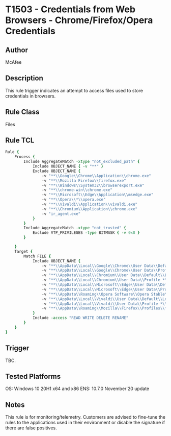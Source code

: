 # T1503 - Credentials from Web Browsers - Chrome/Firefox/Opera Credentials

## Author
McAfee

## Description
This rule trigger indicates an attempt to access files used to store credentials in browsers. 

## Rule Class 
Files

## Rule TCL
```tcl
Rule {
    Process {
        Include AggregateMatch -xtype "not_excluded_path" {
            Include OBJECT_NAME { -v "**" }
            Exclude OBJECT_NAME {
                -v "**\\Google\\Chrome\\Application\\chrome.exe"
                -v "**\\Mozilla Firefox\\firefox.exe"
                -v "**\\Windows\\System32\\browserexport.exe"
                -v "**\\chrome-win\\chrome.exe"
                -v "**\\Microsoft\\Edge\\Application\\msedge.exe"
                -v "**\\Opera\\*\\opera.exe"
                -v "**\\Vivaldi\\Application\\vivaldi.exe"
                -v "**\\Chromium\\Application\\chrome.exe"
                -v "ir_agent.exe"
            }
        }
        Include AggregateMatch -xtype "not_trusted" {
            Exclude VTP_PRIVILEGES -type BITMASK { -v 0x8 }
        }

    }
    Target {
        Match FILE {
            Include OBJECT_NAME {
                -v "**\\AppData\\Local\\Google\\Chrome\\User Data\\Default\\Login Data"
                -v "**\\AppData\\Local\\Google\\Chrome\\User Data\\Profile *\\Login Data"
                -v "**\\AppData\\Local\\Chromium\\User Data\\Default\\Login Data"
                -v "**\\AppData\\Local\\Chromium\\User Data\\Profile *\\Login Data"
                -v "**\\AppData\\Local\\Microsoft\\Edge\\User Data\\Default\\Login Data"
                -v "**\\AppData\\Local\\Microsoft\\Edge\\User Data\\Profile *\\Login Data"
                -v "**\\AppData\\Roaming\\Opera Software\\Opera Stable\\Login Data"
                -v "**\\AppData\\Local\\Vivaldi\\User Data\\Default\\Login Data"
                -v "**\\AppData\\Local\\Vivaldi\\User Data\\Profile *\\Login Data"
                -v "**\\AppData\\Roaming\\Mozilla\\Firefox\\Profiles\\*\\logins.json"
            }
            Include -access "READ WRITE DELETE RENAME"
        }
    }
}
```

## Trigger
TBC.

## Tested Platforms
OS: Windows 10 20H1 x64 and x86
ENS: 10.7.0 November'20 update

## Notes
This rule is for monitoring/telemetry. Customers are advised to fine-tune the rules to the applications used in their environment or disable the signature if there are false positives.